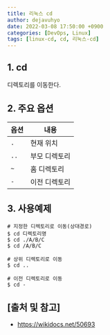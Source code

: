 ```yaml
---
title: 리눅스 cd
author: dejavuhyo
date: 2022-03-08 17:50:00 +0900
categories: [DevOps, Linux]
tags: [linux-cd, cd, 리눅스-cd]
---
```


## 1. cd
디렉토리를 이동한다.

## 2. 주요 옵션

| 옵션 | 내용 |
|-----|-----|
| `.` | 현재 위치 |
| `..` | 부모 디렉토리 |
| `~` | 홈 디렉토리 |
| `-` | 이전 디렉토리 |

## 3. 사용예제

```shell
# 지정한 디렉토리로 이동(상대경로)
$ cd 디렉토리명
$ cd ./A/B/C
$ cd /A/B/C

# 상위 디렉토리로 이동
$ cd ..

# 이전 디렉토리로 이동
$ cd -
```

## [출처 및 참고]
* <https://wikidocs.net/50693>
